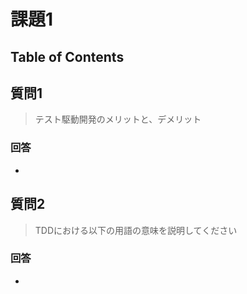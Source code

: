 # 課題1

## Table of Contents
<!-- START doctoc -->
<!-- END doctoc -->

## 質問1

> テスト駆動開発のメリットと、デメリット

### 回答

- 

## 質問2

> TDDにおける以下の用語の意味を説明してください

### 回答

- 